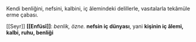 Kendi benliğini, nefsini, kalbini, iç âlemindeki delillerle, vasıtalarla tekâmüle erme çabası.

[[Seyr]]
**[[Enfüsî]]**: *benlik, özne.*  **nefsin iç dünyası**, yani **kişinin iç âlemi, kalbi, ruhu, benliği**
